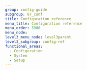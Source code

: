```yaml
---
group: config-guide
subgroup: 07_conf
title: Configuration reference
menu_title: Configuration reference
menu_order: 5000
menu_node:
level3_menu_node: level3parent
level3_subgroup: config-ref
functional_areas:
  - Configuration
  - System
  - Setup
---
```

